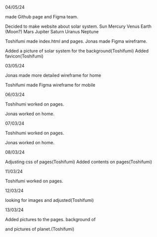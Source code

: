 04/05/24

made Github page and Figma team.

Decided to make website about solar system.
    Sun
    Mercury
    Venus
    Earth
    (Moon?)
    Mars
    Jupiter
    Saturn
    Uranus
    Neptune

Toshifumi made index.html and pages.
Jonas made Figma wireframe.

Added a picture of solar system for the background(Toshifumi)
Added favicon(Toshifumi)

03/05/24

Jonas made more detailed wireframe for home

Toshifumi made Figma wireframe for mobile


06/03/24

Toshihumi worked on pages.

Jonas worked on home.


07/03/24

Toshihumi worked on pages.

Jonas worked on home.


08/03/24

Adjusting css of pages(Toshifumi)
Added contents on pages(Toshifumi)


11/03/24


Toshifumi worked on pages.


12/03/24


looking for images and adjusted(Toshifumi)


13/03/24


Added pictures to the pages. background of <main>and pictures of planet.(Toshifumi)
